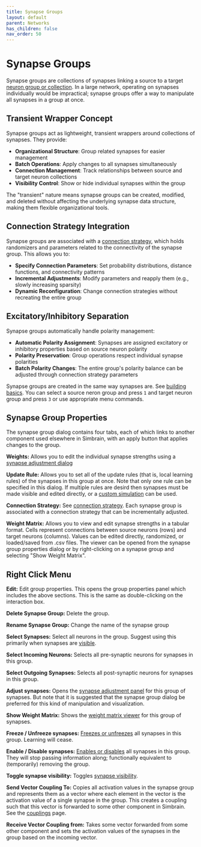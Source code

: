 ```yaml
---
title: Synapse Groups
layout: default
parent: Networks
has_children: false
nav_order: 50
---
```


# Synapse Groups

Synapse groups are collections of synapses linking a source to a target [neuron group or collection](./neurongroups). In a large network, operating on synapses individually would be impractical; synapse groups offer a way to manipulate all synapses in a group at once.

## Transient Wrapper Concept

Synapse groups act as lightweight, transient wrappers around collections of synapses. They provide:

- **Organizational Structure**: Group related synapses for easier management
- **Batch Operations**: Apply changes to all synapses simultaneously
- **Connection Management**: Track relationships between source and target neuron collections
- **Visibility Control**: Show or hide individual synapses within the group

The "transient" nature means synapse groups can be created, modified, and deleted without affecting the underlying synapse data structure, making them flexible organizational tools.

## Connection Strategy Integration

Synapse groups are associated with a [connection strategy](../connections.html), which holds randomizers and parameters related to the connectivity of the synapse group. This allows you to:

- **Specify Connection Parameters**: Set probability distributions, distance functions, and connectivity patterns
- **Incremental Adjustments**: Modify parameters and reapply them (e.g., slowly increasing sparsity)
- **Dynamic Reconfiguration**: Change connection strategies without recreating the entire group

## Excitatory/Inhibitory Separation

Synapse groups automatically handle polarity management:

- **Automatic Polarity Assignment**: Synapses are assigned excitatory or inhibitory properties based on source neuron polarity
- **Polarity Preservation**: Group operations respect individual synapse polarities
- **Batch Polarity Changes**: The entire group's polarity balance can be adjusted through connection strategy parameters

<!-- TODO: Show some pics -->

Synapse groups are created in the same way synapses are. See [building basics](buildingBasics). You can select a source neron group and press `1` and target neuron group and press `3` or use appropriate menu commands.

## Synapse Group Properties

The synapse group dialog contains four tabs, each of which links to another component used elsewhere in Simbrain, with an apply button that applies changes to the group.

**Weights:** Allows you to edit the individual synapse strengths using a [synapse adjustment dialog](synapses/synapseAdjustment)

**Update Rule:** Allows you to set all of the update rules (that is, local learning rules) of the synapses in this group at once. Note that only one rule can be specified in this dialog. If multiple rules are desird then synapses must be made visible and edited directly, or a [custom simulation](../simulations) can be used.

**Connection Strategy:** See [connection strategy](connections). Each synapse group is associated with a connection strategy that can be incrementally adjusted.

**Weight Matrix:** Allows you to view and edit synapse strengths in a tabular format. Cells represent connections between source neurons (rows) and target neurons (columns). Values can be edited directly, randomized, or loaded/saved from .csv files. The viewer can be opened from the synapse group properties dialog or by right-clicking on a synapse group and selecting "Show Weight Matrix".



## Right Click Menu

**Edit:** Edit group properties. This opens the group properties panel which includes the above sections. This is the same as double-clicking on the interaction box.

**Delete Synapse Group:** Delete the group.

**Rename Synapse Group:** Change the name of the synapse group

**Select Synapses:** Select all neurons in the group. Suggest using this primarily when synapses are [visible](#synapseVisibility).

**Select Incoming Neurons:** Selects all pre-synaptic neurons for synapses in this group.

**Select Outgoing Synapses:** Selects all post-synaptic neurons for synapses in this group.

**Adjust synapses:** Opens the [synapse adjustment panel](../weightVisualization.html#adjustSynapseDialog) for this group of synapses. But note that it is suggested that the synapse group dialog be preferred for this kind of manipulation and visualization.

**Show Weight Matrix:** Shows the [weight matrix viewer](../weightVisualization.html#weightMatrixViewer) for this group of synapses.

**Freeze / Unfreeze synapses:** [Freezes or unfreezes](../synapse.html#Frozen) all synapses in this group. Learning will cease.

**Enable / Disable synapses:** [Enables or disables](../synapse.html#Enabled) all synapses in this group. They will stop passing information along; functionally equivalent to (temporarily) removing the group.

**Toggle synapse visibility:** Toggles [synapse visibility](#synapseVisibility).

**Send Vector Coupling To:** Copies all activation values in the synapse group and represents them as a vector where each element in the vector is the activation value of a single synapse in the group. This creates a coupling such that this vector is forwarded to some other component in Simbrain. See the [couplings](../../workspace/Couplings.html) page.

**Receive Vector Coupling from:** Takes some vector forwarded from some other component and sets the activation values of the synapses in the group based on the incoming vector.


